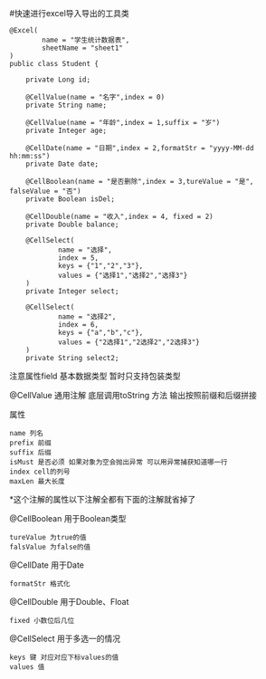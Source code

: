 #快速进行excel导入导出的工具类

```
@Excel(
        name = "学生统计数据表",
        sheetName = "sheet1"
)
public class Student {

    private Long id;

    @CellValue(name = "名字",index = 0)
    private String name;

    @CellValue(name = "年龄",index = 1,suffix = "岁")
    private Integer age;

    @CellDate(name = "日期",index = 2,formatStr = "yyyy-MM-dd hh:mm:ss")
    private Date date;

    @CellBoolean(name = "是否删除",index = 3,tureValue = "是", falseValue = "否")
    private Boolean isDel;

    @CellDouble(name = "收入",index = 4, fixed = 2)
    private Double balance;

    @CellSelect(
            name = "选择",
            index = 5,
            keys = {"1","2","3"},
            values = {"选择1","选择2","选择3"}
    )
    private Integer select;

    @CellSelect(
            name = "选择2",
            index = 6,
            keys = {"a","b","c"},
            values = {"2选择1","2选择2","2选择3"}
    )
    private String select2;
```

注意属性field 基本数据类型 暂时只支持包装类型

@CellValue 通用注解
底层调用toString 方法 输出按照前缀和后缀拼接

属性 
    
    name 列名
    prefix 前缀
    suffix 后缀
    isMust 是否必须 如果对象为空会抛出异常 可以用异常捕获知道哪一行
    index cell的列号
    maxLen 最大长度
    
*这个注解的属性以下注解全都有下面的注解就省掉了

@CellBoolean 用于Boolean类型
    
    tureValue 为true的值
    falsValue 为false的值

@CellDate 用于Date
    
    formatStr 格式化
    
@CellDouble 用于Double、Float
    
    fixed 小数位后几位
    
@CellSelect 用于多选一的情况
    
    keys 键 对应对应下标values的值
    values 值 